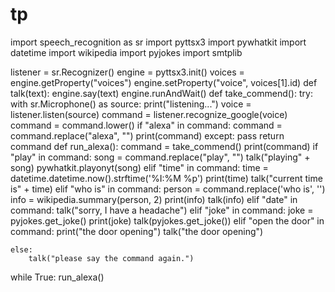 # tp
import speech_recognition as sr
import pyttsx3
import pywhatkit
import datetime
import wikipedia
import pyjokes
import smtplib

listener = sr.Recognizer()
engine = pyttsx3.init()
voices = engine.getProperty("voices")
engine.setProperty("voice", voices[1].id)
def talk(text):
    engine.say(text)
    engine.runAndWait()
def take_commend():
    try:
        with sr.Microphone() as source:
            print("listening...")
            voice = listener.listen(source)
            command = listener.recognize_google(voice)
            command = command.lower()
            if "alexa" in command:
                command = command.replace("alexa", "")
                print(command)
    except:
        pass
    return command
def run_alexa():
    command = take_commend()
    print(command)
    if "play" in command:
        song = command.replace("play", "")
        talk("playing" + song)
        pywhatkit.playonyt(song)
    elif "time" in command:
        time = datetime.datetime.now().strftime('%I:%M %p')
        print(time)
        talk("current time is" + time)
    elif "who is" in command:
        person = command.replace('who is', '')
        info = wikipedia.summary(person, 2)
        print(info)
        talk(info)
    elif "date" in command:
        talk("sorry, I have a headache")
    elif "joke" in command:
        joke = pyjokes.get_joke()
        print(joke)
        talk(pyjokes.get_joke())
    elif "open the door" in command:
         print("the door opening")
         talk("the door opening")

    else:
        talk("please say the command again.")

while True:
    run_alexa()
